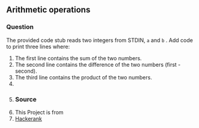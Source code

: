 ## Arithmetic operations

### Question
The provided code stub reads two integers from STDIN, `a`  and `b` . Add code to print three lines where:

1. The first line contains the sum of the two numbers.
2. The second line contains the difference of the two numbers (first - second).
3. The third line contains the product of the two numbers.
4. 
5. ### Source
6. This Project is from 
7. [Hackerank](https://www.hackerrank.com/challenges/python-arithmetic-operators/problem?isFullScreen=true&h_r=next-challenge&h_v=zen)